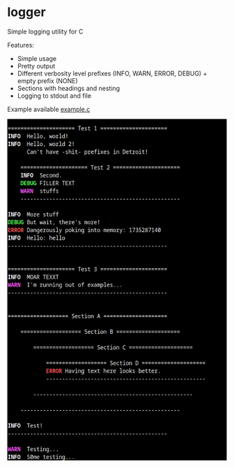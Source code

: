 # logger
Simple logging utility for C

Features:
- Simple usage
- Pretty output
- Different verbosity level prefixes (INFO, WARN, ERROR, DEBUG) + empty prefix (NONE)
- Sections with headings and nesting
- Logging to stdout and file

Example available [example.c](example.c)

![example terminal output](example.png)
